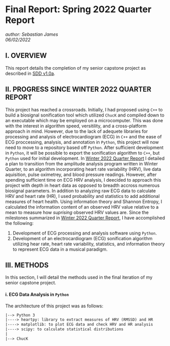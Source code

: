# Final Report: Spring 2022 Quarter Report

_author: Sebastian James_  
_06/02/2022_

## I. OVERVIEW

This report details the completion of my senior capstone project as described
in [SDD v1.0a](./SDD_v1.0a.pdf).

## II. PROGRESS SINCE WINTER 2022 QUARTER REPORT

This project has reached a crossroads. Initially, I had proposed using
`C++` to build a biosignal sonification tool which utilized `ChucK` and
compiled down to an executable which may be employed on a microcomputer.
This was done with the interest in algorithm speed, versitility, and a
cross-platform approach in mind. However, due to the lack of adequete
libraries for processing and analysis of electrocardiogram (ECG) in `C++`
and the ease of ECG proccessing, analysis, and annotation in `Python`,
this project will now need to move to a repository based off `Python`.
After sufficient development in `Python`, it will be possible to export
the sonification algorithm to `C++`, but `Python` used for initial development.
In [Winter 2022 Quarter Report](./WIN2022-REPORT.pdf) I detailed a plan to
transition from the amplitude analysis program written in Winter Quarter,
to an algorithm incorporating heart rate variability (HRV), live data
aquisition, pulse oximetrey, and blood pressure readings. However, after
spending sufficient time on ECG HRV analysis, I deecided to approach this project
with depth in heart data as opposed to breadth accross numerous biosignal parameters.
In addition to analyzing raw ECG data to calculate HRV and heart rate (HR), I used probability and
statistics to add additional measures of heart health. Using information theory
and Shannon Entropy, I calculated the information content of an observed HRV value
relative to a mean to measure how _suprising_ observed HRV values are.
Since the milestones summarized in [Winter 2022 Quarter Report](./WIN2022-REPORT.pdf),
I have accomplished the following:

1. Development of ECG processing and analysis software using `Python`.
2. Development of an electrocardiogram (ECG) sonification algorithm utilizing
   hear rate, heart rate variability, statistics, and information theory to represent
   ECG data in a musical paradigm.

## III. METHODS

In this section, I will detail the methods used in the final iteration of my
senior capstone project.

#### i. ECG Data Analysis in `Python`

The architecture of this project was as follows:

```txt
|--> Python 3
|----> heartpy: library to extract measures of HRV (RMSSD) and HR
|----> matplotlib: to plot ECG data and check HRV and HR analysis
|----> scipy: to calculate statistical distributions
|
|--> ChucK
```
